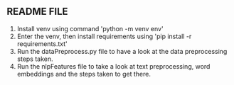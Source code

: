 ## README FILE ##

1. Install venv using command 'python -m venv env'
2. Enter the venv, then install requirements using 'pip install -r requirements.txt'
3. Run the dataPreprocess.py file to have a look at the data preprocessing steps taken.
4. Run the nlpFeatures file to take a look at text preprocessing, word embeddings and the steps taken to get there.
